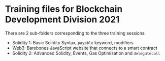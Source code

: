 # Training files for Blockchain Development Division 2021

There are 2 sub-folders corresponding to the three training sessions.

- Solidity 1: Basic Solidity Syntax, `payable` keyword, modifiers
- Web3: Barebones JavaScript website that connects to a smart contract
- Solidity 2: Advanced Solidity, Events, Gas Optimisation and `delegatecall`
